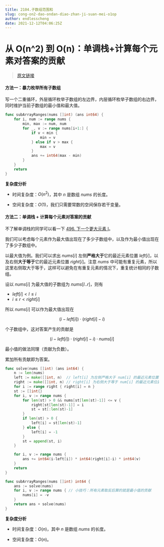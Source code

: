 ```yaml
---
title: 2104.子数组范围和
slug: cong-on2-dao-ondan-diao-zhan-ji-suan-mei-o1op
author: endlesscheng
date: 2021-12-12T04:06:25Z
---
```

# 从 O(n^2) 到 O(n)：单调栈+计算每个元素对答案的贡献
 
> [原文链接](https://leetcode.cn/problems/sum-of-subarray-ranges/solution/cong-on2-dao-ondan-diao-zhan-ji-suan-mei-o1op)
#### 方法一：暴力枚举所有子数组
 
写一个二重循环，外层循环枚举子数组的左边界，内层循环枚举子数组的右边界，同时维护当前子数组的最小值和最大值。

```go 
func subArrayRanges(nums []int) (ans int64) {
	for i, num := range nums {
		min, max := num, num
		for _, v := range nums[i+1:] {
			if v < min {
				min = v
			} else if v > max {
				max = v
			}
			ans += int64(max - min)
		}
	}
	return
}
```

**复杂度分析**

- 时间复杂度：$O(n^2)$，其中 $n$ 是数组 $\textit{nums}$ 的长度。

- 空间复杂度：$O(1)$，我们只需要常数的空间保存若干变量。

#### 方法二：单调栈 + 计算每个元素对答案的贡献

不了解单调栈的同学可以看一下 [496. 下一个更大元素 I](https://leetcode-cn.com/problems/next-greater-element-i/)。

我们可以考虑每个元素作为最大值出现在了多少子数组中，以及作为最小值出现在了多少子数组中。

以最大值为例。我们可以求出 $\textit{nums}[i]$ 左侧**严格大于**它的最近元素位置 $\textit{left}[i]$，以及右侧**大于等于**它的最近元素位置 $\textit{right}[i]$。注意 $\textit{nums}$ 中可能有重复元素，所以这里右侧取大于等于，这样可以避免在有重复元素的情况下，重复统计相同的子数组。

设以 $\textit{nums}[i]$ 为最大值的子数组为 $\textit{nums}[l..r]$，则有

- $\textit{left}[i]<l\le i$
- $i\le r<\textit{right}[i]$

所以 $\textit{nums}[i]$ 可以作为最大值出现在

$$
(i-\textit{left}[i])\cdot (\textit{right}[i]-i)
$$

个子数组中，这对答案产生的贡献是

$$
(i-\textit{left}[i])\cdot(\textit{right}[i]-i)\cdot \textit{nums}[i]
$$

最小值的做法同理（贡献为负数）。

累加所有贡献即为答案。

```go
func solve(nums []int) (ans int64) {
	n := len(nums)
	left := make([]int, n)  // left[i] 为左侧严格大于 num[i] 的最近元素位置（不存在时为 -1）
	right := make([]int, n) // right[i] 为右侧大于等于 num[i] 的最近元素位置（不存在时为 n）
	for i := range right { right[i] = n }
	st := []int{}
	for i, v := range nums {
		for len(st) > 0 && nums[st[len(st)-1]] <= v {
			right[st[len(st)-1]] = i
			st = st[:len(st)-1]
		}
		if len(st) > 0 {
			left[i] = st[len(st)-1]
		} else {
			left[i] = -1
		}
		st = append(st, i)
	}

	for i, v := range nums {
		ans += int64(i-left[i]) * int64(right[i]-i) * int64(v)
	}
	return
}

func subArrayRanges(nums []int) int64 {
	ans := solve(nums)
	for i, v := range nums { // 小技巧：所有元素取反后算的就是最小值的贡献
		nums[i] = -v
	}
	return ans + solve(nums)
}
```

**复杂度分析**

- 时间复杂度：$O(n)$，其中 $n$ 是数组 $\textit{nums}$ 的长度。

- 空间复杂度：$O(n)$。
